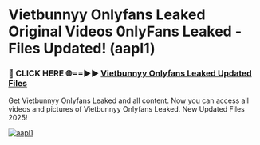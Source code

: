 # Vietbunnyy Onlyfans Leaked Original Videos 0nlyFans Leaked - Files Updated! (aapl1)

<h3>🔴 CLICK HERE 🌐==►► <a href="https://tinyurl.com/2wckxsce" rel="nofollow">Vietbunnyy Onlyfans Leaked Updated Files</a></h3>

Get Vietbunnyy Onlyfans Leaked and all content. Now you can access all videos and pictures of Vietbunnyy Onlyfans Leaked. New Updated Files 2025!

[![aapl1](https://i.imgur.com/AFduVYN.gif)](https://tinyurl.com/2wckxsce)
